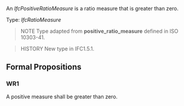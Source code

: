 An _IfcPositiveRatioMeasure_ is a ratio measure that is greater than zero.

<!-- end of short definition -->


Type: _IfcRatioMeasure_

> NOTE Type adapted from **positive_ratio_measure** defined in ISO 10303-41.

> HISTORY New type in IFC1.5.1.

## Formal Propositions

### WR1
A positive measure shall be greater than zero.
